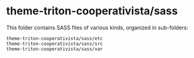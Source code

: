 # theme-triton-cooperativista/sass

This folder contains SASS files of various kinds, organized in sub-folders:

    theme-triton-cooperativista/sass/etc
    theme-triton-cooperativista/sass/src
    theme-triton-cooperativista/sass/var
